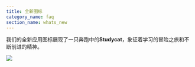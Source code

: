 ```yaml
---
title: 全新图标
category_name: faq
section_name: whats_new
---
```

我们的全新应用图标展现了一只奔跑中的**Studycat**，象征着学习的冒险之旅和不断前进的精神。

![](https://help.studycat.com/hc/article_attachments/40378210068889)
